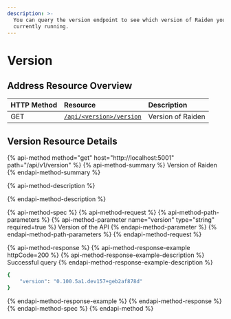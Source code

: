 ```yaml
---
description: >-
  You can query the version endpoint to see which version of Raiden you're
  currently running.
---
```


# Version

## Address Resource Overview

| HTTP Method | Resource | Description |
| :--- | :--- | :--- |
| GET | [`/api/<version>/version`](version.md#version-resource-details) | Version of Raiden |

## Version Resource Details

{% api-method method="get" host="http://localhost:5001" path="/api/v1/version" %}
{% api-method-summary %}
Version of Raiden
{% endapi-method-summary %}

{% api-method-description %}

{% endapi-method-description %}

{% api-method-spec %}
{% api-method-request %}
{% api-method-path-parameters %}
{% api-method-parameter name="version" type="string" required=true %}
Version of the API
{% endapi-method-parameter %}
{% endapi-method-path-parameters %}
{% endapi-method-request %}

{% api-method-response %}
{% api-method-response-example httpCode=200 %}
{% api-method-response-example-description %}
Successful query
{% endapi-method-response-example-description %}

```bash
{
    "version": "0.100.5a1.dev157+geb2af878d"
}
```
{% endapi-method-response-example %}
{% endapi-method-response %}
{% endapi-method-spec %}
{% endapi-method %}

